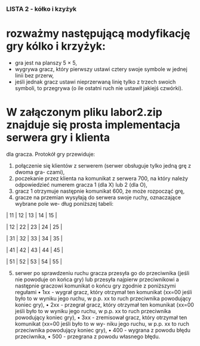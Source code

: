 ### LISTA 2 - kółko i kzyżyk

# rozważmy następującą modyfikację gry kólko i krzyżyk:
- gra jest na planszy 5 × 5,
- wygrywa gracz, który pierwszy ustawi cztery swoje symbole w jednej linii bez przerw,
- jeśli jednak gracz ustawi nieprzerwaną linię tylko z trzech swoich symboli, to przegrywa
(o ile ostatni ruch nie ustawił jakiejś czwórki).

# W załączonym pliku labor2.zip znajduje się prosta implementacja serwera gry i klienta
dla gracza. Protokół gry przewiduje:
1. połączenie się klientów z serwerem (serwer obsługuje tylko jedną grę z dwoma gra-
czami),
2. poczekanie przez klienta na komunikat z serwera 700, na który należy odpowiedzieć
numerem gracza 1 (dla X) lub 2 (dla O),
3. gracz 1 otrzymuje następnie komunikat 600, że może rozpocząć grę,
4. gracze na przemian wysyłają do serwera swoje ruchy, oznaczające wybrane pole we-
dług poniższej tabeli:

| 11 | 12 | 13 | 14 | 15 |

| 12 | 22 | 23 | 24 | 25 |

| 31 | 32 | 33 | 34 | 35 |

| 41 | 42 | 43 | 44 | 45 |

| 51 | 52 | 53 | 54 | 55 |



5. serwer po sprawdzeniu ruchu gracza przesyła go do przeciwnika (jeśli nie powoduje
on końca gry) lub przesyła najpierw przeciwnikowi a następnie graczowi komunikat o
końcu gry zgodnie z poniższymi regułami
• 1xx - wygrał gracz, który otrzymał ten komunikat (xx=00 jeśli było to w wyniku
jego ruchu, w p.p. xx to ruch przeciwnika powodujący koniec gry),
• 2xx - przegrał gracz, który otrzymał ten komunikat (xx=00 jeśli było to w wyniku
jego ruchu, w p.p. xx to ruch przeciwnika powodujący koniec gry),
• 3xx - zremisował gracz, który otrzymał ten komunikat (xx=00 jeśli było to w wy-
niku jego ruchu, w p.p. xx to ruch przeciwnika powodujący koniec gry),
• 400 - wygrana z powodu błędu przeciwnika,
• 500 - przegrana z powodu własnego błędu.
